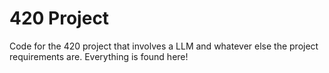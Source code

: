 # 420 Project
Code for the 420 project that involves a LLM and whatever else the project requirements are.
Everything is found here!
